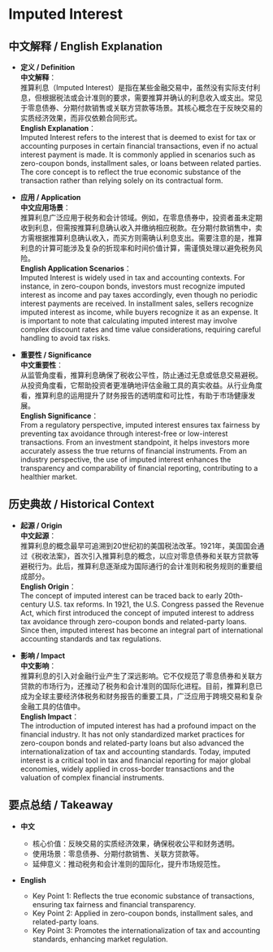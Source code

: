 # Imputed Interest

## 中文解释 / English Explanation

* **定义 / Definition**  
  **中文解释**：  
  推算利息（Imputed Interest）是指在某些金融交易中，虽然没有实际支付利息，但根据税法或会计准则的要求，需要推算并确认的利息收入或支出。常见于零息债券、分期付款销售或关联方贷款等场景。其核心概念在于反映交易的实质经济效果，而非仅依赖合同形式。  
  **English Explanation**：  
  Imputed Interest refers to the interest that is deemed to exist for tax or accounting purposes in certain financial transactions, even if no actual interest payment is made. It is commonly applied in scenarios such as zero-coupon bonds, installment sales, or loans between related parties. The core concept is to reflect the true economic substance of the transaction rather than relying solely on its contractual form.

* **应用 / Application**  
  **中文应用场景**：  
  推算利息广泛应用于税务和会计领域。例如，在零息债券中，投资者虽未定期收到利息，但需按推算利息确认收入并缴纳相应税款。在分期付款销售中，卖方需根据推算利息确认收入，而买方则需确认利息支出。需要注意的是，推算利息的计算可能涉及复杂的折现率和时间价值计算，需谨慎处理以避免税务风险。  
  **English Application Scenarios**：  
  Imputed Interest is widely used in tax and accounting contexts. For instance, in zero-coupon bonds, investors must recognize imputed interest as income and pay taxes accordingly, even though no periodic interest payments are received. In installment sales, sellers recognize imputed interest as income, while buyers recognize it as an expense. It is important to note that calculating imputed interest may involve complex discount rates and time value considerations, requiring careful handling to avoid tax risks.

* **重要性 / Significance**  
  **中文重要性**：  
  从监管角度看，推算利息确保了税收公平性，防止通过无息或低息交易避税。从投资角度看，它帮助投资者更准确地评估金融工具的真实收益。从行业角度看，推算利息的运用提升了财务报告的透明度和可比性，有助于市场健康发展。  
  **English Significance**：  
  From a regulatory perspective, imputed interest ensures tax fairness by preventing tax avoidance through interest-free or low-interest transactions. From an investment standpoint, it helps investors more accurately assess the true returns of financial instruments. From an industry perspective, the use of imputed interest enhances the transparency and comparability of financial reporting, contributing to a healthier market.

## 历史典故 / Historical Context

* **起源 / Origin**  
  **中文起源**：  
  推算利息的概念最早可追溯到20世纪初的美国税法改革。1921年，美国国会通过《税收法案》，首次引入推算利息的概念，以应对零息债券和关联方贷款等避税行为。此后，推算利息逐渐成为国际通行的会计准则和税务规则的重要组成部分。  
  **English Origin**：  
  The concept of imputed interest can be traced back to early 20th-century U.S. tax reforms. In 1921, the U.S. Congress passed the Revenue Act, which first introduced the concept of imputed interest to address tax avoidance through zero-coupon bonds and related-party loans. Since then, imputed interest has become an integral part of international accounting standards and tax regulations.

* **影响 / Impact**  
  **中文影响**：  
  推算利息的引入对金融行业产生了深远影响。它不仅规范了零息债券和关联方贷款的市场行为，还推动了税务和会计准则的国际化进程。目前，推算利息已成为全球主要经济体税务和财务报告的重要工具，广泛应用于跨境交易和复杂金融工具的估值中。  
  **English Impact**：  
  The introduction of imputed interest has had a profound impact on the financial industry. It has not only standardized market practices for zero-coupon bonds and related-party loans but also advanced the internationalization of tax and accounting standards. Today, imputed interest is a critical tool in tax and financial reporting for major global economies, widely applied in cross-border transactions and the valuation of complex financial instruments.

## 要点总结 / Takeaway

* **中文**  
  - 核心价值：反映交易的实质经济效果，确保税收公平和财务透明。  
  - 使用场景：零息债券、分期付款销售、关联方贷款等。  
  - 延伸意义：推动税务和会计准则的国际化，提升市场规范性。  

* **English**  
  - Key Point 1: Reflects the true economic substance of transactions, ensuring tax fairness and financial transparency.  
  - Key Point 2: Applied in zero-coupon bonds, installment sales, and related-party loans.  
  - Key Point 3: Promotes the internationalization of tax and accounting standards, enhancing market regulation.